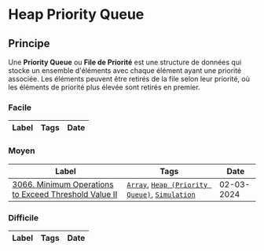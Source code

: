 # Heap Priority Queue

## Principe

Une **Priority Queue** ou **File de Priorité** est une structure de données qui stocke un ensemble d'éléments avec chaque élément ayant une priorité associée. Les éléments peuvent être retirés de la file selon leur priorité, où les éléments de priorité plus élevée sont retirés en premier.

### Facile

| Label | Tags | Date |
| ----- | ---- | ---- |

### Moyen

| Label                                                                                                                            | Tags                                                                                                   | Date       |
| -------------------------------------------------------------------------------------------------------------------------------- | ------------------------------------------------------------------------------------------------------ | ---------- |
| [3066. Minimum Operations to Exceed Threshold Value II](../3066.%20Minimum%20Operations%20to%20Exceed%20Threshold%20Value%20II/) | [`Array`](./array.md), [`Heap (Priority Queue)`](./priority_queue.md), [`Simulation`](./simulation.md) | 02-03-2024 |

### Difficile

| Label | Tags | Date |
| ----- | ---- | ---- |
